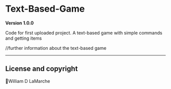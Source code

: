 # Text-Based-Game

**Version 1.0.0**

Code for first uploaded project. A text-based game with simple commands and getting items

//further information about the text-based game


---
## License and copyright
William D LaMarche
